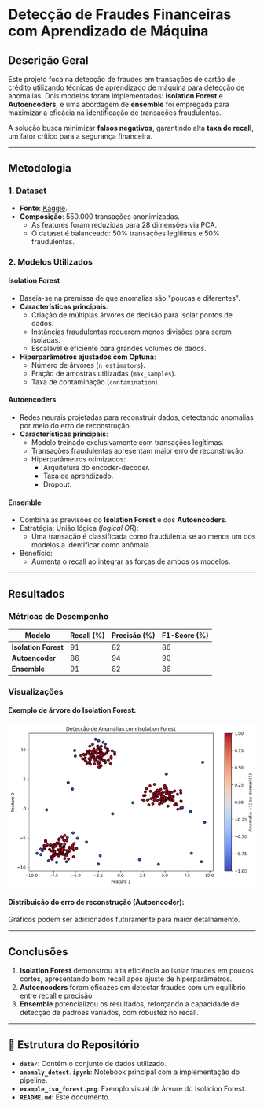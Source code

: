# Detecção de Fraudes Financeiras com Aprendizado de Máquina

## Descrição Geral
Este projeto foca na detecção de fraudes em transações de cartão de crédito utilizando técnicas de aprendizado de máquina para detecção de anomalias. Dois modelos foram implementados: **Isolation Forest** e **Autoencoders**, e uma abordagem de **ensemble** foi empregada para maximizar a eficácia na identificação de transações fraudulentas.

A solução busca minimizar **falsos negativos**, garantindo alta **taxa de recall**, um fator crítico para a segurança financeira.

---


## Metodologia

### **1. Dataset**
- **Fonte**: [Kaggle](https://www.kaggle.com/datasets/nelgiriyewithana/credit-card-fraud-detection-dataset-2023).
- **Composição**: 550.000 transações anonimizadas.
  - As features foram reduzidas para 28 dimensões via PCA.
  - O dataset é balanceado: 50% transações legítimas e 50% fraudulentas.

### **2. Modelos Utilizados**
#### **Isolation Forest**
- Baseia-se na premissa de que anomalias são "poucas e diferentes".
- **Características principais**:
  - Criação de múltiplas árvores de decisão para isolar pontos de dados.
  - Instâncias fraudulentas requerem menos divisões para serem isoladas.
  - Escalável e eficiente para grandes volumes de dados.
- **Hiperparâmetros ajustados com Optuna**:
  - Número de árvores (`n_estimators`).
  - Fração de amostras utilizadas (`max_samples`).
  - Taxa de contaminação (`contamination`).

#### **Autoencoders**
- Redes neurais projetadas para reconstruir dados, detectando anomalias por meio do erro de reconstrução.
- **Características principais**:
  - Modelo treinado exclusivamente com transações legítimas.
  - Transações fraudulentas apresentam maior erro de reconstrução.
  - Hiperparâmetros otimizados:
    - Arquitetura do encoder-decoder.
    - Taxa de aprendizado.
    - Dropout.

#### **Ensemble**
- Combina as previsões do **Isolation Forest** e dos **Autoencoders**.
- Estratégia: União lógica (*logical OR*):
  - Uma transação é classificada como fraudulenta se ao menos um dos modelos a identificar como anômala.
- Benefício:
  - Aumenta o recall ao integrar as forças de ambos os modelos.

---

## Resultados

### **Métricas de Desempenho**
| Modelo             | Recall (%) | Precisão (%) | F1-Score (%) |
|--------------------|------------|--------------|--------------|
| **Isolation Forest** | 91         | 82           | 86           |
| **Autoencoder**     | 86         | 94           | 90           |
| **Ensemble**        | 91         | 82           | 86           |

### **Visualizações**
#### Exemplo de árvore do Isolation Forest:
![Exemplo - Isolation Forest](./example_iso_forest.png)

#### Distribuição do erro de reconstrução (Autoencoder):
Gráficos podem ser adicionados futuramente para maior detalhamento.

---

## Conclusões
1. **Isolation Forest** demonstrou alta eficiência ao isolar fraudes em poucos cortes, apresentando bom recall após ajuste de hiperparâmetros.
2. **Autoencoders** foram eficazes em detectar fraudes com um equilíbrio entre recall e precisão.
3. **Ensemble** potencializou os resultados, reforçando a capacidade de detecção de padrões variados, com robustez no recall.

---

## 📂 Estrutura do Repositório
- **`data/`**: Contém o conjunto de dados utilizado.
- **`anomaly_detect.ipynb`**: Notebook principal com a implementação do pipeline.
- **`example_iso_forest.png`**: Exemplo visual de árvore do Isolation Forest.
- **`README.md`**: Este documento.
